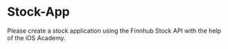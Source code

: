 # Stock-App
Please create a stock application using the Finnhub Stock API with the help of the iOS Academy.
